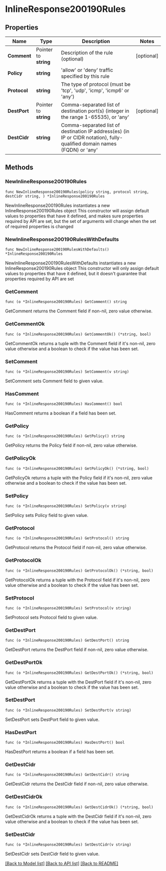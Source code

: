 # InlineResponse200190Rules

## Properties

Name | Type | Description | Notes
------------ | ------------- | ------------- | -------------
**Comment** | Pointer to **string** | Description of the rule (optional) | [optional] 
**Policy** | **string** | &#39;allow&#39; or &#39;deny&#39; traffic specified by this rule | 
**Protocol** | **string** | The type of protocol (must be &#39;tcp&#39;, &#39;udp&#39;, &#39;icmp&#39;, &#39;icmp6&#39; or &#39;any&#39;) | 
**DestPort** | Pointer to **string** | Comma-separated list of destination port(s) (integer in the range 1-65535), or &#39;any&#39; | [optional] 
**DestCidr** | **string** | Comma-separated list of destination IP address(es) (in IP or CIDR notation), fully-qualified domain names (FQDN) or &#39;any&#39; | 

## Methods

### NewInlineResponse200190Rules

`func NewInlineResponse200190Rules(policy string, protocol string, destCidr string, ) *InlineResponse200190Rules`

NewInlineResponse200190Rules instantiates a new InlineResponse200190Rules object
This constructor will assign default values to properties that have it defined,
and makes sure properties required by API are set, but the set of arguments
will change when the set of required properties is changed

### NewInlineResponse200190RulesWithDefaults

`func NewInlineResponse200190RulesWithDefaults() *InlineResponse200190Rules`

NewInlineResponse200190RulesWithDefaults instantiates a new InlineResponse200190Rules object
This constructor will only assign default values to properties that have it defined,
but it doesn't guarantee that properties required by API are set

### GetComment

`func (o *InlineResponse200190Rules) GetComment() string`

GetComment returns the Comment field if non-nil, zero value otherwise.

### GetCommentOk

`func (o *InlineResponse200190Rules) GetCommentOk() (*string, bool)`

GetCommentOk returns a tuple with the Comment field if it's non-nil, zero value otherwise
and a boolean to check if the value has been set.

### SetComment

`func (o *InlineResponse200190Rules) SetComment(v string)`

SetComment sets Comment field to given value.

### HasComment

`func (o *InlineResponse200190Rules) HasComment() bool`

HasComment returns a boolean if a field has been set.

### GetPolicy

`func (o *InlineResponse200190Rules) GetPolicy() string`

GetPolicy returns the Policy field if non-nil, zero value otherwise.

### GetPolicyOk

`func (o *InlineResponse200190Rules) GetPolicyOk() (*string, bool)`

GetPolicyOk returns a tuple with the Policy field if it's non-nil, zero value otherwise
and a boolean to check if the value has been set.

### SetPolicy

`func (o *InlineResponse200190Rules) SetPolicy(v string)`

SetPolicy sets Policy field to given value.


### GetProtocol

`func (o *InlineResponse200190Rules) GetProtocol() string`

GetProtocol returns the Protocol field if non-nil, zero value otherwise.

### GetProtocolOk

`func (o *InlineResponse200190Rules) GetProtocolOk() (*string, bool)`

GetProtocolOk returns a tuple with the Protocol field if it's non-nil, zero value otherwise
and a boolean to check if the value has been set.

### SetProtocol

`func (o *InlineResponse200190Rules) SetProtocol(v string)`

SetProtocol sets Protocol field to given value.


### GetDestPort

`func (o *InlineResponse200190Rules) GetDestPort() string`

GetDestPort returns the DestPort field if non-nil, zero value otherwise.

### GetDestPortOk

`func (o *InlineResponse200190Rules) GetDestPortOk() (*string, bool)`

GetDestPortOk returns a tuple with the DestPort field if it's non-nil, zero value otherwise
and a boolean to check if the value has been set.

### SetDestPort

`func (o *InlineResponse200190Rules) SetDestPort(v string)`

SetDestPort sets DestPort field to given value.

### HasDestPort

`func (o *InlineResponse200190Rules) HasDestPort() bool`

HasDestPort returns a boolean if a field has been set.

### GetDestCidr

`func (o *InlineResponse200190Rules) GetDestCidr() string`

GetDestCidr returns the DestCidr field if non-nil, zero value otherwise.

### GetDestCidrOk

`func (o *InlineResponse200190Rules) GetDestCidrOk() (*string, bool)`

GetDestCidrOk returns a tuple with the DestCidr field if it's non-nil, zero value otherwise
and a boolean to check if the value has been set.

### SetDestCidr

`func (o *InlineResponse200190Rules) SetDestCidr(v string)`

SetDestCidr sets DestCidr field to given value.



[[Back to Model list]](../README.md#documentation-for-models) [[Back to API list]](../README.md#documentation-for-api-endpoints) [[Back to README]](../README.md)


